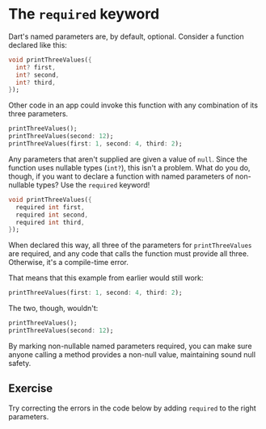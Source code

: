 # The `required` keyword
Dart's named parameters are, by default, optional. Consider a function declared
like this:

```dart
void printThreeValues({
  int? first,
  int? second,
  int? third,
});
```

Other code in an app could invoke this function with any combination of its
three parameters. 

```dart
printThreeValues();
printThreeValues(second: 12);
printThreeValues(first: 1, second: 4, third: 2);
```

Any parameters that aren't supplied are given a value of `null`. Since the
function uses nullable types (`int?`), this isn't a problem. What do you do,
though, if you want to declare a function with named parameters of non-nullable
types? Use the `required` keyword!

```dart
void printThreeValues({
  required int first,
  required int second,
  required int third,
});
```

When declared this way, all three of the parameters for `printThreeValues` are
required, and any code that calls the function must provide all three.
Otherwise, it's a compile-time error.

That means that this example from earlier would still work:

```dart
printThreeValues(first: 1, second: 4, third: 2);
```

The two, though, wouldn't:

```dart
printThreeValues();
printThreeValues(second: 12);
```

By marking non-nullable named parameters required, you can make sure anyone
calling a method provides a non-null value, maintaining sound null safety.

## Exercise
Try correcting the errors in the code below by adding `required` to the right
parameters.
